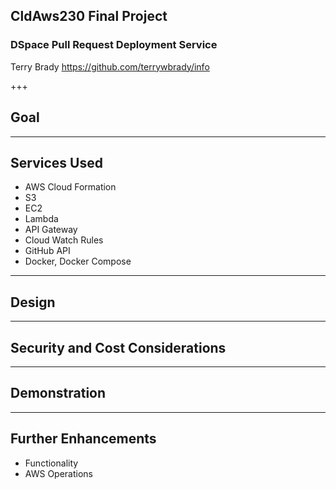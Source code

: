 ## CldAws230 Final Project
### DSpace Pull Request Deployment Service

Terry Brady
https://github.com/terrywbrady/info

+++

## Goal

--- 

## Services Used
- AWS Cloud Formation
- S3
- EC2
- Lambda 
- API Gateway
- Cloud Watch Rules
- GitHub API
- Docker, Docker Compose

---
## Design

---
## Security and Cost Considerations

---
## Demonstration

---
## Further Enhancements

- Functionality
- AWS Operations